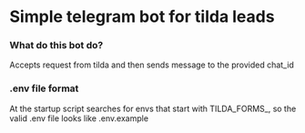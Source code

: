 # Simple telegram bot for tilda leads

### What do this bot do?
Accepts request from tilda and then sends message to the provided chat_id

### .env file format
At the startup script searches for envs that start with TILDA_FORMS_,
so the valid .env file looks like .env.example
